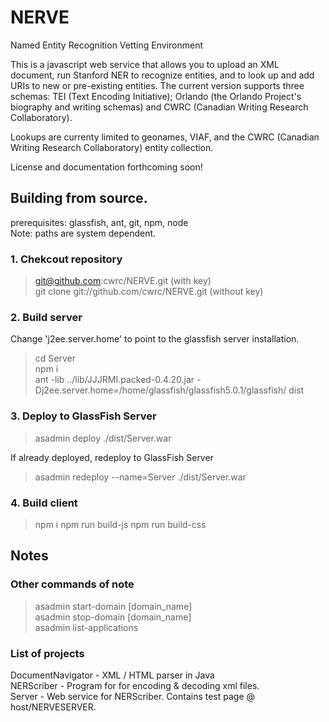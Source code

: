 # NERVE
Named Entity Recognition Vetting Environment

This is a javascript web service that allows you to upload an XML document, run Stanford NER to recognize entities, and to look up and add URIs to new or pre-existing entities. The current version supports three schemas: TEI (Text Encoding Initiative); Orlando (the Orlando Project's biography and writing schemas) and CWRC (Canadian Writing Research Collaboratory).

Lookups are currenty limited to geonames, VIAF, and the CWRC (Canadian Writing Research Collaboratory) entity collection.

License and documentation forthcoming soon!

## Building from source.
prerequisites: glassfish, ant, git, npm, node<br>
Note: paths are system dependent.

### 1. Chekcout repository
> git@github.com:cwrc/NERVE.git (with key)<br>
> git clone git://github.com/cwrc/NERVE.git (without key)<br>

### 2. Build server
Change 'j2ee.server.home' to point to the glassfish server installation.<br>
> cd Server<br>
> npm i<br>
> ant -lib ../lib/JJJRMI.packed-0.4.20.jar -Dj2ee.server.home=/home/glassfish/glassfish5.0.1/glassfish/ dist<br>

### 3. Deploy to GlassFish Server
> asadmin deploy ./dist/Server.war<br>

If already deployed, redeploy to GlassFish Server<br>
> asadmin redeploy --name=Server ./dist/Server.war<br>

### 4. Build client
> npm i
> npm run build-js
> npm run build-css

## Notes
### Other commands of note
> asadmin start-domain [domain_name]<br>
> asadmin stop-domain [domain_name]<br>
> asadmin list-applications<br>

### List of projects
DocumentNavigator - XML / HTML parser in Java<br>
NERScriber - Program for for encoding & decoding xml files.<br>
Server - Web service for NERScriber.  Contains test page @ host/NERVESERVER.<br>
